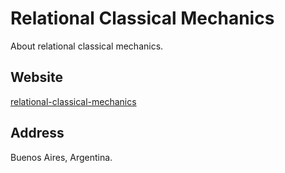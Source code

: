 # Relational Classical Mechanics

About relational classical mechanics.

## Website

[relational-classical-mechanics](https://aphysica.github.io/relational-classical-mechanics/)

## Address

Buenos Aires, Argentina.
